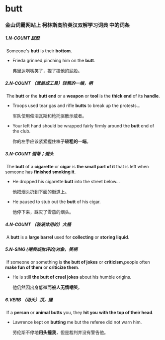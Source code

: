 # butt

### 金山词霸网站上 柯林斯高阶英汉双解学习词典 中的词条

##### 1.N-COUNT 屁股

​	Someone's **butt** is their **bottom**.

- Frieda grinned,pinching him on the **butt**.

  弗里达咧嘴笑了，捏了捏他的屁股。

##### 2.N-COUNT  （武器或工具）较粗的一端，柄

​	The **butt** or the **butt end** or a **weapon** or **tool** is the **thick end** of its **handle**.

- Troops used tear gas and rifle **butts** to break up the protests...

  军队使用催泪瓦斯和枪托驱散示威者。

- Your left hand should be wrapped fairly firmly around the **butt** end of the club.

  你的左手应该紧紧握住棒子**较粗的一端**。

##### 3.N-COUNT  烟蒂；烟头

​	The **butt** of a **cigarette** or **cigar** is **the small part of it** that is left when someone has **finished smoking it**.

- He dropped his cigarette **butt** into the street below...

  他把烟头扔到下面的街道上。

- He paused to stub out the **butt** of his cigar.

  他停下来，踩灭了雪茄的烟头。

##### 4.N-COUNT  （装液体用的）大桶

​	A **butt** is a **large barrel** used for **collecting** or **storing liquid**.

##### 5.N-SING (嘲笑或批评的)对象，笑柄

​	If someone or something is **the butt of jokes** or **criticism**,people often **make fun of them** or **criticize them**.

- He is still **the butt of cruel jokes** about his humble origins.

  他仍然因出身低微而**被人无情嘲笑**。

##### 6.VERB （用头）顶，撞

​	If a **person** or **animal** **butts** you, they **hit you** **with the top of their head**.

- Lawrence kept on **butting** me but the referee did not warn him.

  劳伦斯不停地**用头撞我**，但是裁判并没有警告他。











